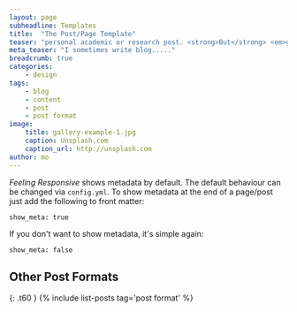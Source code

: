 ```yaml
---
layout: page
subheadline: Templates
title:  "The Post/Page Template"
teaser: "personal academic or research post. <strong>But</strong> <em>get a sidebar</em> and/or to <em>turn off meta-information</em> at the end of the page like categories, tags and dates."
meta_teaser: "I sometimes write blog....."
breadcrumb: true
categories:
    - design
tags:
    - blog
    - content
    - post
    - post format
image:
    title: gallery-example-1.jpg
    caption: Unsplash.com
    caption_url: http://unsplash.com
author: mo
---
```

*Feeling Responsive* shows metadata by default. The default behaviour can be changed via `config.yml`. To show metadata at the end of a page/post just add the following to front matter:
<!--more-->

~~~
show_meta: true
~~~

If you don't want to show metadata, it's simple again:

~~~
show_meta: false
~~~


## Other Post Formats
{: .t60 }
{% include list-posts tag='post format' %}

